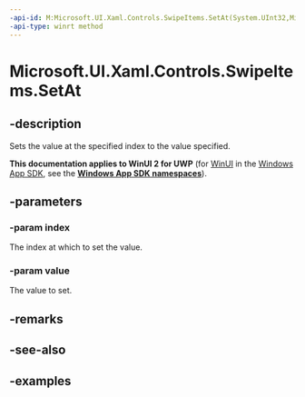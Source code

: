 ```yaml
---
-api-id: M:Microsoft.UI.Xaml.Controls.SwipeItems.SetAt(System.UInt32,Microsoft.UI.Xaml.Controls.SwipeItem)
-api-type: winrt method
---
```


<!-- Method syntax.
public void SwipeItems.SetAt(UInt32 index, SwipeItem value)
-->

# Microsoft.UI.Xaml.Controls.SwipeItems.SetAt

## -description

Sets the value at the specified index to the value specified.

**This documentation applies to WinUI 2 for UWP** (for [WinUI](/windows/apps/winui/winui3/) in the [Windows App SDK](/windows/apps/windows-app-sdk/), see the **[Windows App SDK namespaces](/windows/windows-app-sdk/api/winrt/)**).

## -parameters

### -param index

The index at which to set the value.

### -param value

The value to set.

## -remarks

## -see-also

## -examples

